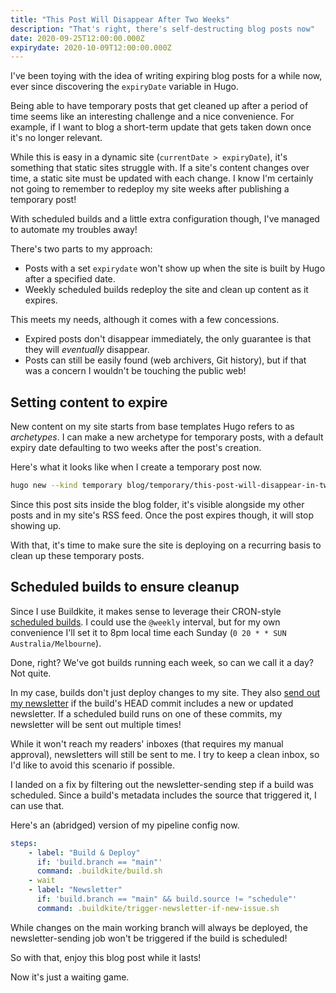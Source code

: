 ```yaml
---
title: "This Post Will Disappear After Two Weeks"
description: "That's right, there's self-destructing blog posts now"
date: 2020-09-25T12:00:00.000Z
expirydate: 2020-10-09T12:00:00.000Z
---
```


I've been toying with the idea of writing expiring blog posts for a while now, ever since discovering the `expiryDate` variable in Hugo.

Being able to have temporary posts that get cleaned up after a period of time seems like an interesting challenge and a nice convenience. For example, if I want to blog a short-term update that gets taken down once it's no longer relevant.

While this is easy in a dynamic site (`currentDate > expiryDate`), it's something that static sites struggle with. If a site's content changes over time, a static site must be updated with each change. I know I'm certainly not going to remember to redeploy my site weeks after publishing a temporary post!

With scheduled builds and a little extra configuration though, I've managed to automate my troubles away!

<!--more-->

There's two parts to my approach:

-   Posts with a set `expirydate` won't show up when the site is built by Hugo after a specified date.
-   Weekly scheduled builds redeploy the site and clean up content as it expires.

This meets my needs, although it comes with a few concessions.

-   Expired posts don't disappear immediately, the only guarantee is that they will _eventually_ disappear.
-   Posts can still be easily found (web archivers, Git history), but if that was a concern I wouldn't be touching the public web!

## Setting content to expire

New content on my site starts from base templates Hugo refers to as _archetypes_. I can make a new archetype for temporary posts, with a default expiry date defaulting to two weeks after the post's creation.

Here's what it looks like when I create a temporary post now.

```sh
hugo new --kind temporary blog/temporary/this-post-will-disappear-in-two-weeks.md
```

Since this post sits inside the blog folder, it's visible alongside my other posts and in my site's RSS feed. Once the post expires though, it will stop showing up.

With that, it's time to make sure the site is deploying on a recurring basis to clean up these temporary posts.

## Scheduled builds to ensure cleanup

Since I use Buildkite, it makes sense to leverage their CRON-style [scheduled builds](https://buildkite.com/docs/pipelines/scheduled-builds#main). I could use the `@weekly` interval, but for my own convenience I'll set it to 8pm local time each Sunday (`0 20 * * SUN Australia/Melbourne`).

Done, right? We've got builds running each week, so can we call it a day? Not quite.

In my case, builds don't just deploy changes to my site. They also [send out my newsletter](../../sending-out-my-newsletter/) if the build's HEAD commit includes a new or updated newsletter. If a scheduled build runs on one of these commits, my newsletter will be sent out multiple times!

While it won't reach my readers' inboxes (that requires my manual approval), newsletters will still be sent to me. I try to keep a clean inbox, so I'd like to avoid this scenario if possible.

I landed on a fix by filtering out the newsletter-sending step if a build was scheduled. Since a build's metadata includes the source that triggered it, I can use that.

Here's an (abridged) version of my pipeline config now.

```yaml
steps:
    - label: "Build & Deploy"
      if: 'build.branch == "main"'
      command: .buildkite/build.sh
    - wait
    - label: "Newsletter"
      if: 'build.branch == "main" && build.source != "schedule"'
      command: .buildkite/trigger-newsletter-if-new-issue.sh
```

While changes on the main working branch will always be deployed, the newsletter-sending job won't be triggered if the build is scheduled!

So with that, enjoy this blog post while it lasts!

Now it's just a waiting game.
